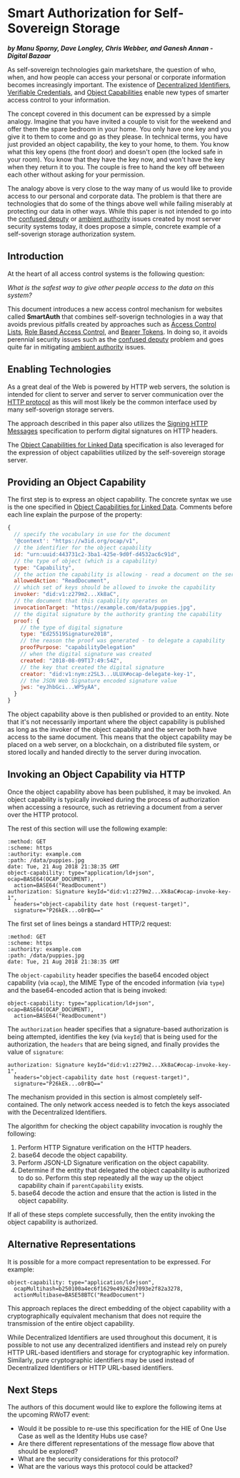 # Smart Authorization for Self-Sovereign Storage
***by Manu Sporny, Dave Longley, Chris Webber, and Ganesh Annan - Digital Bazaar***

As self-sovereign technologies gain marketshare, the question of who,
when, and how people can access your personal or corporate information
becomes increasingly important. The existence of
[Decentralized Identifiers](did-primer.md),
[Verifiable Credentials](verifiable-credentials-primer.md), and
[Object Capabilities](https://w3c-ccg.github.io/ocap-ld/)
enable new types of smarter access control to your information.

The concept covered in this document can be expressed by a simple analogy.
Imagine that you have invited a couple to visit for the weekend and offer
them the spare bedroom in your home. You only have one key and you give
it to them to come and go as they please. In technical terms, you have
just provided an object capability, the key to your home, to them. You know
what this key opens (the front door) and doesn't open (the locked safe in your
room). You know that they have the key now, and won't have the key when
they return it to you. The couple is free to hand the key off between each
other without asking for your permission.

The analogy above is very close to the way many of us would like to provide
access to our personal and corporate data. The problem is that there are
technologies that do some of the things above well while failing miserably
at protecting our data in other ways. While this paper is not intended to go
into the
[confused deputy](https://en.wikipedia.org/wiki/Confused_deputy_problem) or
[ambient authority](https://en.wikipedia.org/wiki/Ambient_authority)
issues created by most server security systems today, it does propose a
simple, concrete example of a self-soverign storage authorization system.

## Introduction

At the heart of all access control systems is the following question:

*What is the safest way to give other people access to the data on this system?*

This document introduces a new access control mechanism for websites called
**SmartAuth** that combines self-soverign technologies in a way that avoids
previous pitfalls created by approaches such as
[Access Control Lists](https://en.wikipedia.org/wiki/Access_control_list),
[Role Based Access Control](https://en.wikipedia.org/wiki/Role-based_access_control), and
[Bearer Tokens](https://stackoverflow.com/a/25843058). In doing so, it avoids
perennial security issues such as the
[confused deputy](https://en.wikipedia.org/wiki/Confused_deputy_problem)
problem and goes quite far in mitigating
[ambient authority](https://en.wikipedia.org/wiki/Ambient_authority) issues.

## Enabling Technologies

As a great deal of the Web is powered by HTTP web servers, the solution is
intended for client to server and server to server communication over the
[HTTP protocol](https://en.wikipedia.org/wiki/Hypertext_Transfer_Protocol)
as this will most likely be the common interface used by
many self-soverign storage servers.

The approach described in this paper also utilizes the
[Signing HTTP Messages](https://tools.ietf.org/html/draft-cavage-http-signatures-10)
specification to perform digital signatures on HTTP headers.

The
[Object Capabilities for Linked Data](https://w3c-ccg.github.io/ocap-ld/)
specification is also leveraged for the expression of object capabilities
utilized by the self-sovereign storage server.

## Providing an Object Capability

The first step is to express an object capability. The concrete syntax we use
is the one specified in
[Object Capabilities for Linked Data](https://w3c-ccg.github.io/ocap-ld/).
Comments before each line explain the purpose of the property:

```javascript
{
  // specify the vocabulary in use for the document
  '@context': "https://w3id.org/ocap/v1",
  // the identifier for the object capability
  id: "urn:uuid:443731c2-3ba1-425e-9d0f-d4532ac6c91d",
  // the type of object (which is a capability)
  type: "Capability",
  // the action the capability is allowing - read a document on the server
  allowedAction: "ReadDocument",
  // which set of keys should be allowed to invoke the capability
  invoker: "did:v1:z279m2...Xk8aC",
  // the document that this capability operates on
  invocationTarget: "https://example.com/data/puppies.jpg",
  // the digital signature by the authority granting the capability
  proof: {
    // the type of digital signature
    type: "Ed25519Signature2018",
    // the reason the proof was generated - to delegate a capability
    proofPurpose: "capabilityDelegation"
    // when the digital signature was created
    created: "2018-08-09T17:49:54Z",
    // the key that created the digital signature
    creator: "did:v1:nym:z2SL3...ULUX#ocap-delegate-key-1",
    // the JSON Web Signature encoded signature value
    jws: "eyJhbGci...WP5yAA",
  }
}
```

The object capability above is then published or provided to an entity.
Note that it's not necessarily important where the object capability is
published as long as the invoker of the object capability and the server both
have access to the same document. This means that the object capability
may be placed on a web server, on a blockchain, on a distributed file system,
or stored locally and handed directly to the server during invocation.

## Invoking an Object Capability via HTTP

Once the object capability above has been published, it may be invoked. An
object capability is typically invoked during the process of authorization
when accessing a resource, such as retrieving a document from a server over
the HTTP protocol.

The rest of this section will use the following example:

```http
:method: GET
:scheme: https
:authority: example.com
:path: /data/puppies.jpg
date: Tue, 21 Aug 2018 21:38:35 GMT
object-capability: type="application/ld+json", ocap=BASE64(OCAP_DOCUMENT),
  action=BASE64("ReadDocument")
authorization: Signature keyId="did:v1:z279m2...Xk8aC#ocap-invoke-key-1",
  headers="object-capability date host (request-target)",
  signature="P26kEk...o0rBQ=="
```

The first set of lines beings a standard HTTP/2 request:

```http
:method: GET
:scheme: https
:authority: example.com
:path: /data/puppies.jpg
date: Tue, 21 Aug 2018 21:38:35 GMT
```

The `object-capability` header specifies the base64 encoded object capability
(via `ocap`), the MIME Type of the encoded information (via `type`) and the
base64-encoded action that is being invoked:

```
object-capability: type="application/ld+json", ocap=BASE64(OCAP_DOCUMENT),
  action=BASE64("ReadDocument")
```

The `authorization` header specifies that a signature-based authorization is
being attempted, identifies the key (via `keyId`) that is being used for the
authorization, the `headers` that are being signed, and finally provides the
value of `signature`:

```
authorization: Signature keyId="did:v1:z279m2...Xk8aC#ocap-invoke-key-1",
  headers="object-capability date host (request-target)",
  signature="P26kEk...o0rBQ=="
```

The mechanism provided in this section is almost completely self-contained.
The only network access needed is to fetch the keys associated with the
Decentralized Identifiers.

The algorithm for checking the object capability invocation is roughly the
following:

1. Perform HTTP Signature verification on the HTTP headers.
2. base64 decode the object capability.
3. Perform JSON-LD Signature verification on the object capability.
4. Determine if the entity that delegated the object capability is authorized
   to do so. Perform this step repeatedly all the way up the object capability
   chain if `parentCapability` exists.
5. base64 decode the action and ensure that the action is listed in the
   object capability.

If all of these steps complete successfully, then the entity invoking the
object capability is authorized.

## Alternative Representations

It is possible for a more compact representation to be expressed. For example:

```
object-capability: type="application/ld+json",
  ocapMultihash=b250100a4ec6f1629e49262d7093e2f82a3278,
  actionMultibase=BASE58BTC("ReadDocument")
```

This approach replaces the direct embedding of the object capability with
a cryptographically equivalent mechanism that does not require the
transmission of the entire object capability.

While Decentralized Identifiers are used throughout this document, it is
possible to not use any decentralized identifiers and instead rely on purely
HTTP URL-based identifiers and storage for cryptographic key information.
Similarly, pure cryptographic identifiers may be used instead of
Decentralized Identifiers or HTTP URL-based identifiers.

## Next Steps

The authors of this document would like to explore the following items at
the upcoming RWoT7 event:

* Would it be possible to re-use this specification for the HIE of One
  Use Case as well as the Identity Hubs use case?
* Are there different representations of the message flow above that should
  be explored?
* What are the security considerations for this protocol?
* What are the various ways this protocol could be attacked?
